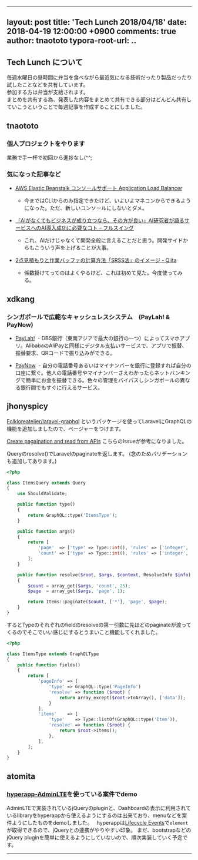 
---
layout: post
title:  'Tech Lunch 2018/04/18'
date:   2018-04-19 12:00:00 +0900
comments: true
author: tnaototo
typora-root-url: ..
---

## Tech Lunch について

毎週水曜日の昼時間に弁当を食べながら最近気になる技術だったり製品だったり試したことなどを共有しています。  
参加する方は弁当が支給されます。  
まとめを共有する為、発表した内容をまとめて共有できる部分はどんどん共有していこうということで毎週記事を作成することにしました。  

## tnaototo

### 個人プロジェクトをやります
業務で手一杯で初回から進捗なし(^^;  

### 気になった記事など
- [AWS Elastic Beanstalk コンソールサポート Application Load Balancer](https://aws.amazon.com/jp/about-aws/whats-new/2018/04/aws-elastic-beanstalk-console-supports-alb--/)
    - 今まではCLIからのみ指定できたけど、いよいよマネコンからできるようになった。ただ、新しいコンソールにしないとダメ。

- [「AIがなくてもビジネスが成り立つなら、その方が良い」AI研究者が語るサービスへのAI導入成功に必要なコト – フルスイング](https://fullswing.dena.com/ai-introduction/)
    - これ、AIだけじゃなくて開発全般に言えることだと思う。開発サイドからもこういう声を上げることが大事。

- [2点見積もりと作業バッファの計算方法「SRSS法」のイメージ \- Qiita](https://qiita.com/Hiraku/items/c29ca383fbef8eb38fd2)
    - 係数掛けてってのはよくやるけど、これは初めて見た。今度使ってみる。


## xdkang

### シンガポールで広範なキャッシュレスシステム　(PayLah! & PayNow)

- [PayLah!](https://www.dbs.com.sg/personal/deposits/pay-with-ease/dbs-paylah)
  - DBS銀行（東南アジアで最大の銀行の一つ）によってスマホアプリ。AlibabaのAliPayと同様にデジタル支払いサービスで、アプリで振替、振替要求、QRコードで振り込みができる。

- [PayNow](https://www.abs.org.sg/consumer-banking/pay-now)
  - 自分の電話番号あるいはマイナンバーを銀行に登録すれば自分の口座に繋ぐ。他人の電話番号やマイナンバーさえわかったらネットバンキングで簡単にお金を振替できる。色々の管理をバイパスしシンガポールの異なる銀行間でもすぐに行えるサービス。

## jhonyspicy

[Folkloreatelier/laravel-graphql](https://github.com/Folkloreatelier/laravel-graphql) というパッケージを使ってLaravelにGraphQLの機能を追加しましたので、ページャーをつけます。

[Create pagaination and read from APIs](https://github.com/Folkloreatelier/laravel-graphql/issues/59) こちらのIssueが参考になりました。

Queryのresolve()でLaravelのpaginateを返します。
(念のためバリデーションも追加してあります。)

```php
<?php

class ItemsQuery extends Query
{
    use ShouldValidate;

    public function type()
    {
        return GraphQL::type('ItemsType');
    }

    public function args()
    {
        return [
            'page'  => ['type' => Type::int(), 'rules' => ['integer', 'min:1']],
            'count' => ['type' => Type::int(), 'rules' => ['integer', 'between:1,30']],
        ];
    }

    public function resolve($root, $args, $context, ResolveInfo $info)
    {
        $count = array_get($args, 'count', 25);
        $page  = array_get($args, 'page', 1);

        return Items::paginate($count, ['*'], 'page', $page);
    }
}
```

するとTypeのそれぞれのfieldのresolveの第一引数に先ほどのpaginateが渡ってくるのでそこでいい感じにするとうまいこと機能してくれました。

```php
<?php

class ItemsType extends GraphQLType
{
    public function fields()
    {
        return [
            'pageInfo' => [
                'type' => GraphQL::type('PageInfo')
                'resolve' => function ($root) {
                    return array_except($root->toArray(), ['data']);
                }
            ],
            'items'    => [
                'type'    => Type::listOf(GraphQL::type('Item')),
                'resolve' => function ($root) {
                    return $root->items();
                },
            ],
        ];
    }
}
```


## atomita

### [hyperapp-AdminLTE](https://github.com/RyukyuInteractive/hyperapp-AdminLTE)を使っている案件でdemo

AdminLTEで実装されているjQueryのpluginと、Dashboardの表示に利用されているlibraryをhyperappから使えるようにするのは出来ており、menuなどを案件ようにしたものをdemoしました。  
hyperappは[Lifecycle Events](https://github.com/hyperapp/hyperapp#lifecycle-events)で`element`が取得できるので、jQueryとの連携がやりやすい印象。
まだ、bootstrapなどのjQuery pluginを簡単に使えるようにしていないので、順次実装していく予定です。

----
